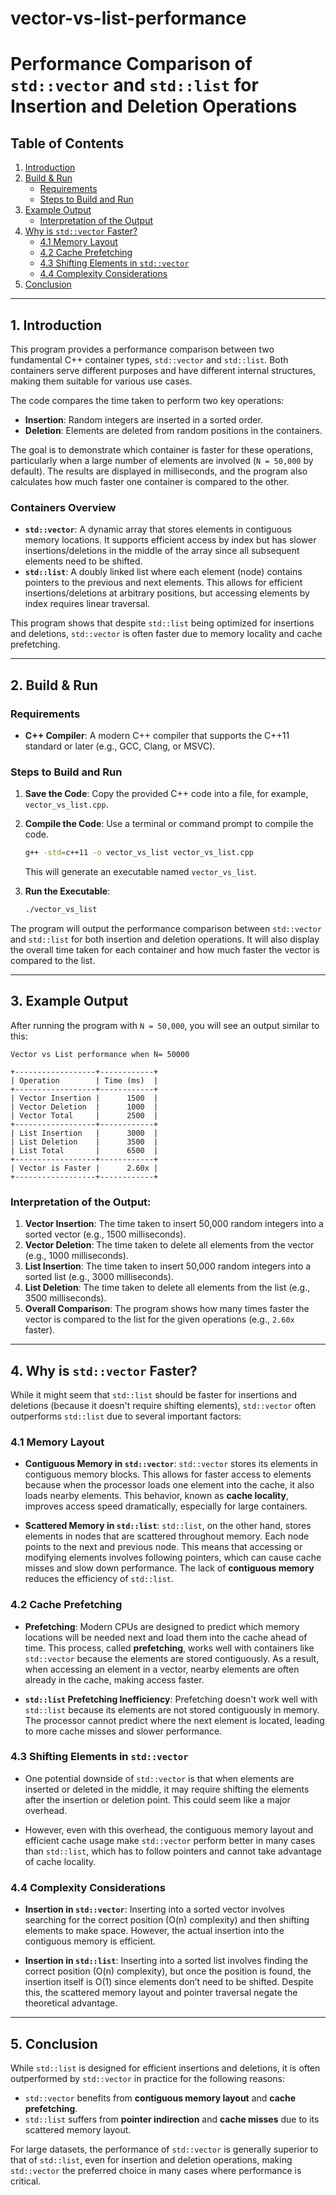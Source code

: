 # vector-vs-list-performance
# Performance Comparison of `std::vector` and `std::list` for Insertion and Deletion Operations

## Table of Contents
1. [Introduction](#1-introduction)
2. [Build & Run](#2-build--run)
   - [Requirements](#requirements)
   - [Steps to Build and Run](#steps-to-build-and-run)
3. [Example Output](#3-example-output)
   - [Interpretation of the Output](#interpretation-of-the-output)
4. [Why is `std::vector` Faster?](#4-why-is-stdvector-faster)
   - [4.1 Memory Layout](#41-memory-layout)
   - [4.2 Cache Prefetching](#42-cache-prefetching)
   - [4.3 Shifting Elements in `std::vector`](#43-shifting-elements-in-stdvector)
   - [4.4 Complexity Considerations](#44-complexity-considerations)
5. [Conclusion](#5-conclusion)

---

## 1. Introduction

This program provides a performance comparison between two fundamental C++ container types, `std::vector` and `std::list`. Both containers serve different purposes and have different internal structures, making them suitable for various use cases.

The code compares the time taken to perform two key operations:
- **Insertion**: Random integers are inserted in a sorted order.
- **Deletion**: Elements are deleted from random positions in the containers.

The goal is to demonstrate which container is faster for these operations, particularly when a large number of elements are involved (`N = 50,000` by default). The results are displayed in milliseconds, and the program also calculates how much faster one container is compared to the other.

### Containers Overview
- **`std::vector`**: A dynamic array that stores elements in contiguous memory locations. It supports efficient access by index but has slower insertions/deletions in the middle of the array since all subsequent elements need to be shifted.
- **`std::list`**: A doubly linked list where each element (node) contains pointers to the previous and next elements. This allows for efficient insertions/deletions at arbitrary positions, but accessing elements by index requires linear traversal.

This program shows that despite `std::list` being optimized for insertions and deletions, `std::vector` is often faster due to memory locality and cache prefetching.

---

## 2. Build & Run

### Requirements
- **C++ Compiler**: A modern C++ compiler that supports the C++11 standard or later (e.g., GCC, Clang, or MSVC).

### Steps to Build and Run

1. **Save the Code**: Copy the provided C++ code into a file, for example, `vector_vs_list.cpp`.
2. **Compile the Code**: Use a terminal or command prompt to compile the code.
   ```bash
   g++ -std=c++11 -o vector_vs_list vector_vs_list.cpp
   ```
   This will generate an executable named `vector_vs_list`.
   
3. **Run the Executable**:
   ```bash
   ./vector_vs_list
   ```

The program will output the performance comparison between `std::vector` and `std::list` for both insertion and deletion operations. It will also display the overall time taken for each container and how much faster the vector is compared to the list.

---

## 3. Example Output

After running the program with `N = 50,000`, you will see an output similar to this:

```
Vector vs List performance when N= 50000

+------------------+------------+
| Operation        | Time (ms)  |
+------------------+------------+
| Vector Insertion |      1500  |
| Vector Deletion  |      1000  |
| Vector Total     |      2500  |
+------------------+------------+
| List Insertion   |      3000  |
| List Deletion    |      3500  |
| List Total       |      6500  |
+------------------+------------+
| Vector is Faster |      2.60x |
+------------------+------------+
```

### Interpretation of the Output:
1. **Vector Insertion**: The time taken to insert 50,000 random integers into a sorted vector (e.g., 1500 milliseconds).
2. **Vector Deletion**: The time taken to delete all elements from the vector (e.g., 1000 milliseconds).
3. **List Insertion**: The time taken to insert 50,000 random integers into a sorted list (e.g., 3000 milliseconds).
4. **List Deletion**: The time taken to delete all elements from the list (e.g., 3500 milliseconds).
5. **Overall Comparison**: The program shows how many times faster the vector is compared to the list for the given operations (e.g., `2.60x` faster).

---

## 4. Why is `std::vector` Faster?

While it might seem that `std::list` should be faster for insertions and deletions (because it doesn't require shifting elements), `std::vector` often outperforms `std::list` due to several important factors:

### 4.1 Memory Layout
- **Contiguous Memory in `std::vector`**: `std::vector` stores its elements in contiguous memory blocks. This allows for faster access to elements because when the processor loads one element into the cache, it also loads nearby elements. This behavior, known as **cache locality**, improves access speed dramatically, especially for large containers.
  
- **Scattered Memory in `std::list`**: `std::list`, on the other hand, stores elements in nodes that are scattered throughout memory. Each node points to the next and previous node. This means that accessing or modifying elements involves following pointers, which can cause cache misses and slow down performance. The lack of **contiguous memory** reduces the efficiency of `std::list`.

### 4.2 Cache Prefetching
- **Prefetching**: Modern CPUs are designed to predict which memory locations will be needed next and load them into the cache ahead of time. This process, called **prefetching**, works well with containers like `std::vector` because the elements are stored contiguously. As a result, when accessing an element in a vector, nearby elements are often already in the cache, making access faster.
  
- **`std::list` Prefetching Inefficiency**: Prefetching doesn't work well with `std::list` because its elements are not stored contiguously in memory. The processor cannot predict where the next element is located, leading to more cache misses and slower performance.

### 4.3 Shifting Elements in `std::vector`
- One potential downside of `std::vector` is that when elements are inserted or deleted in the middle, it may require shifting the elements after the insertion or deletion point. This could seem like a major overhead.
  
- However, even with this overhead, the contiguous memory layout and efficient cache usage make `std::vector` perform better in many cases than `std::list`, which has to follow pointers and cannot take advantage of cache locality.

### 4.4 Complexity Considerations
- **Insertion in `std::vector`**: Inserting into a sorted vector involves searching for the correct position (O(n) complexity) and then shifting elements to make space. However, the actual insertion into the contiguous memory is efficient.
  
- **Insertion in `std::list`**: Inserting into a sorted list involves finding the correct position (O(n) complexity), but once the position is found, the insertion itself is O(1) since elements don’t need to be shifted. Despite this, the scattered memory layout and pointer traversal negate the theoretical advantage.

---

## 5. Conclusion

While `std::list` is designed for efficient insertions and deletions, it is often outperformed by `std::vector` in practice for the following reasons:
- `std::vector` benefits from **contiguous memory layout** and **cache prefetching**.
- `std::list` suffers from **pointer indirection** and **cache misses** due to its scattered memory layout.

For large datasets, the performance of `std::vector` is generally superior to that of `std::list`, even for insertion and deletion operations, making `std::vector` the preferred choice in many cases where performance is critical.
